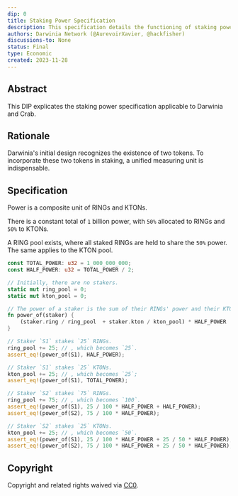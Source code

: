 ```yaml
---
dip: 0
title: Staking Power Specification
description: This specification details the functioning of staking power.
authors: Darwinia Network (@AurevoirXavier, @hackfisher)
discussions-to: None
status: Final
type: Economic
created: 2023-11-28
---
```



## Abstract
This DIP explicates the staking power specification applicable to Darwinia and Crab.


## Rationale
Darwinia's initial design recognizes the existence of two tokens.
To incorporate these two tokens in staking, a unified measuring unit is indispensable.


## Specification
Power is a composite unit of RINGs and KTONs.

There is a constant total of `1` billion power, with `50%` allocated to RINGs and `50%` to KTONs.

A RING pool exists, where all staked RINGs are held to share the `50%` power. The same applies to the KTON pool.

```rs
const TOTAL_POWER: u32 = 1_000_000_000;
const HALF_POWER: u32 = TOTAL_POWER / 2;

// Initially, there are no stakers.
static mut ring_pool = 0;
static mut kton_pool = 0;

// The power of a staker is the sum of their RINGs' power and their KTONs' power.
fn power_of(staker) {
	(staker.ring / ring_pool  + staker.kton / kton_pool) * HALF_POWER
}

// Staker `S1` stakes `25` RINGs.
ring_pool += 25; // , which becomes `25`.
assert_eq!(power_of(S1), HALF_POWER);

// Staker `S1` stakes `25` KTONs.
kton_pool += 25; // , which becomes `25`;
assert_eq!(power_of(S1), TOTAL_POWER);

// Staker `S2` stakes `75` RINGs.
ring_pool += 75; // , which becomes `100`.
assert_eq!(power_of(S1), 25 / 100 * HALF_POWER + HALF_POWER);
assert_eq!(power_of(S2), 75 / 100 * HALF_POWER);

// Staker `S2` stakes `25` KTONs.
kton_pool += 25; // , which becomes `50`.
assert_eq!(power_of(S1), 25 / 100 * HALF_POWER + 25 / 50 * HALF_POWER);
assert_eq!(power_of(S2), 75 / 100 * HALF_POWER + 25 / 50 * HALF_POWER);
```


## Copyright
Copyright and related rights waived via [CC0](../LICENSE).
